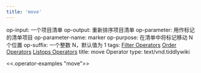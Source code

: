 ```yaml
---
title: 'move'
---
```


op-input: 一个项目清单
op-output: 重新排序项目清单
op-parameter: 用作标记的清单项目
op-parameter-name: marker
op-purpose: 在清单中将标记移动 N 个位置
op-suffix: 一个整数 N，默认值为 1
tags: [Filter Operators](#Filter%20Operators) [Order Operators](#Order%20Operators) [Listops Operators](#Listops%20Operators)
title: move Operator
type: text/vnd.tiddlywiki

<<.operator-examples "move">>
